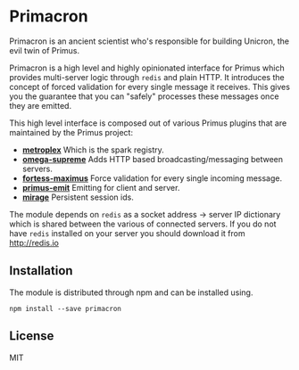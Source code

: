# Primacron

Primacron is an ancient scientist who's responsible for building Unicron, the
evil twin of Primus.

Primacron is a high level and highly opinionated interface for Primus which
provides multi-server logic through `redis` and plain HTTP. It introduces the
concept of forced validation for every single message it receives. This gives
you the guarantee that you can "safely" processes these messages once they are
emitted.

This high level interface is composed out of various Primus plugins that are
maintained by the Primus project:

- **[metroplex](https://github.com/primus/metroplex)** Which is the spark registry.
- **[omega-supreme](https://github.com/primus/omega-supreme)** Adds HTTP based
  broadcasting/messaging between servers.
- **[fortess-maximus](https://github.com/primus/fortress-maximus)** Force validation
  for every single incoming message.
- **[primus-emit](https://github.com/primus/emit)** Emitting for client and server.
- **[mirage](https://github.com/primus/mirage)** Persistent session ids.

The module depends on `redis` as a socket address -> server IP dictionary which
is shared between the various of connected servers. If you do not have `redis`
installed on your server you should download it from http://redis.io

## Installation

The module is distributed through npm and can be installed using.

```
npm install --save primacron
```

## License

MIT
